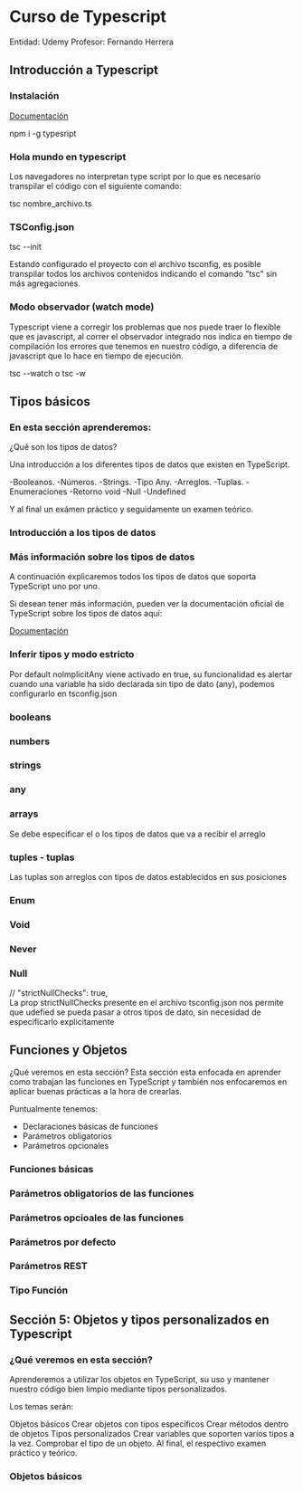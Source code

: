 # Curso de Typescript
Entidad: Udemy Profesor: Fernando Herrera

## Introducción a Typescript

### Instalación 

[Documentación](https://www.typescriptlang.org/download)

npm i -g typesript

### Hola mundo en typescript

Los navegadores no interpretan type script por lo que es necesario transpilar el código con el siguiente comando:

tsc nombre_archivo.ts

### TSConfig.json

tsc --init  

Estando configurado el proyecto con el archivo tsconfig, es posible transpilar todos los archivos contenidos indicando el comando "tsc" sin más agregaciones.

### Modo observador (watch mode)

Typescript viene a corregir los problemas que nos puede traer lo flexible que es javascript, al correr el observador integrado nos indica en tiempo de compilación los errores que tenemos en nuestro código, a diferencia de javascript que lo hace en tiempo de ejecución.  

tsc --watch o tsc -w

## Tipos básicos

### En esta sección aprenderemos:

¿Qué son los tipos de datos?

Una introducción a los diferentes tipos de datos que existen en TypeScript.  

-Booleanos.
-Números.
-Strings.
-Tipo Any.
-Arreglos.
-Tuplas.
-Enumeraciones
-Retorno void
-Null
-Undefined  

Y al final un exámen práctico y seguidamente un examen teórico.

### Introducción a los tipos de datos

### Más información sobre los tipos de datos

A continuación explicaremos todos los tipos de datos que soporta TypeScript uno por uno.

Si desean tener más información, pueden ver la documentación oficial de TypeScript sobre los tipos de datos aquí:

[Documentación](https://www.typescriptlang.org/docs/handbook/2/everyday-types.html)

### Inferir tipos y modo estricto

Por default noImplicitAny viene activado en true, su funcionalidad es alertar cuando una variable ha sido declarada sin tipo de dato (any), podemos configurarlo en tsconfig.json

### booleans

### numbers

### strings

### any

### arrays

Se debe especificar el o los tipos de datos que va a recibir el arreglo

### tuples - tuplas

Las tuplas son arreglos con tipos de datos establecidos en sus posiciones

### Enum

### Void

### Never

### Null

// "strictNullChecks": true,    
La prop strictNullChecks presente en el archivo tsconfig.json nos permite que udefied se pueda pasar a otros tipos de dato, 
sin necesidad de especificarlo explicitamente

## Funciones y Objetos

¿Qué veremos en esta sección?
Esta sección esta enfocada en aprender como trabajan las funciones en TypeScript y también nos enfocaremos en aplicar buenas prácticas a la hora de crearlas.

Puntualmente tenemos:

- Declaraciones básicas de funciones
- Parámetros obligatorios
- Parámetros opcionales

### Funciones básicas

### Parámetros obligatorios de las funciones

### Parámetros opcioales de las funciones

### Parámetros por defecto

### Parámetros REST

### Tipo Función

## Sección 5: Objetos y tipos personalizados en Typescript

### ¿Qué veremos en esta sección?

Aprenderemos a utilizar los objetos en TypeScript, su uso y mantener nuestro código bien limpio mediante tipos personalizados.

Los temas serán:

Objetos básicos
Crear objetos con tipos específicos
Crear métodos dentro de objetos
Tipos personalizados
Crear variables que soporten varios tipos a la vez.
Comprobar el tipo de un objeto.
Al final, el respectivo examen práctico y teórico.

### Objetos básicos


